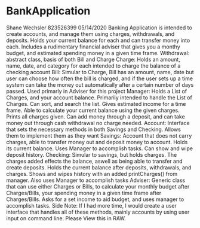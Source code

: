 # BankApplication
Shane Wechsler
823526399
05/14/2020
Banking Application is intended to create accounts, and manage them using charges, withdrawals, and deposits. Holds your
current balance for each and can transfer money into each. Includes a rudimentary financial adviser that gives you a monthy
budget, and estimated spending money in a given time frame.
Withdrawal: abstract class, basis of both Bill and Charge
Charge: Holds an amount, name, date, and category for each intended to charge the balance of a checking account
Bill: Simular to Charge, Bill has an amount, name, date but user can choose how often the bill is charged, and if the user
sets up a time system can take the money out automatically after a certain number of days passed. Used primarly in Adviser for
this project
Manager: Holds a List of Charges, and your account balance. Primarily intended to handle the List of Charges. Can sort, and 
search the list. Gives estimated income for a time frame. Able to calculate your current balance using the given charges.
Prints all charges given. Can add money through a deposit, and can take money out through cash withdrawal no charge needed.
Account: Interface that sets the necessary methods in both Savings and Checking. Allows them to implement them as they want
Savings: Account that does not carry charges, able to transfer money out and deposit money to account. Holds its current
balance. Uses Manager to accomplish tasks. Can show and wipe deposit history. 
Checking: Simular to savings, but holds charges. The charges added effects the balance, aswell as being able to transfer and
create deposits. Holds the current balance after deposits, withdrawals, and charges. Shows and wipes history with an added 
printCharges() from manager. Also uses Manager to accomplish tasks
Adviser: Generic class that can use either Charges or Bills, to calculate your monthly budget after Charges/Bills, your
spending money in a given time frame after Charges/Bills. Asks for a set income to aid budget, and uses manager to accomplish
tasks.
Side Note: If I had more time, I would create a user interface that handles all of these methods, mainly accounts by using user input on command line. Please View this in RAW.
